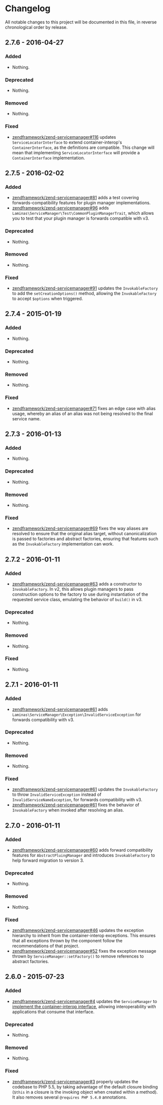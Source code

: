 # Changelog

All notable changes to this project will be documented in this file, in reverse chronological order by release.

## 2.7.6 - 2016-04-27

### Added

- Nothing.

### Deprecated

- Nothing.

### Removed

- Nothing.

### Fixed

- [zendframework/zend-servicemanager#116](https://github.com/zendframework/zend-servicemanager/pull/116) updates
  `ServiceLocatorInterface` to extend container-interop's `ContainerInterface`,
  as the definitions are compatible. This change will mean that implementing
  `ServiceLocatorInterface` will provide a `ContainerInterface` implementation.

## 2.7.5 - 2016-02-02

### Added

- [zendframework/zend-servicemanager#81](https://github.com/zendframework/zend-servicemanager/pull/81) adds a
  test covering forwards-compatibility features for plugin manager
  implementations.
- [zendframework/zend-servicemanager#96](https://github.com/zendframework/zend-servicemanager/pull/96) adds
  `Laminas\ServiceManager\Test\CommonPluginManagerTrait`, which allows you to test
  that your plugin manager is forwards compatible with v3.

### Deprecated

- Nothing.

### Removed

- Nothing.

### Fixed

- [zendframework/zend-servicemanager#91](https://github.com/zendframework/zend-servicemanager/pull/91) updates
  the `InvokableFactory` to add the `setCreationOptions()` method, allowing
  the `InvokableFactory` to accept `$options` when triggered.

## 2.7.4 - 2015-01-19

### Added

- Nothing.

### Deprecated

- Nothing.

### Removed

- Nothing.

### Fixed

- [zendframework/zend-servicemanager#71](https://github.com/zendframework/zend-servicemanager/pull/71) fixes an edge case
  with alias usage, whereby an alias of an alias was not being resolved to the
  final service name.

## 2.7.3 - 2016-01-13

### Added

- Nothing.

### Deprecated

- Nothing.

### Removed

- Nothing.

### Fixed

- [zendframework/zend-servicemanager#69](https://github.com/zendframework/zend-servicemanager/pull/69) fixes the
  way aliases are resolved to ensure that the original alias target, without
  canonicalization is passed to factories and abstract factories, ensuring that
  features such as the `InvokableFactory` implementation can work.

## 2.7.2 - 2016-01-11

### Added

- [zendframework/zend-servicemanager#63](https://github.com/zendframework/zend-servicemanager/pull/63) adds a
  constructor to `InvokableFactory`. In v2, this allows plugin managers to pass
  construction options to the factory to use during instantiation of the
  requested service class, emulating the behavior of `build()` in v3.

### Deprecated

- Nothing.

### Removed

- Nothing.

### Fixed

- Nothing.

## 2.7.1 - 2016-01-11

### Added

- [zendframework/zend-servicemanager#61](https://github.com/zendframework/zend-servicemanager/pull/61) adds
  `Laminas\ServiceManager\Exception\InvalidServiceException` for forwards
  compatibility with v3.

### Deprecated

- Nothing.

### Removed

- Nothing.

### Fixed

- [zendframework/zend-servicemanager#61](https://github.com/zendframework/zend-servicemanager/pull/61) updates
  the `InvokableFactory` to throw `InvalidServiceException` instead of
  `InvalidServiceNameException`, for forwards compatibility with v3.
- [zendframework/zend-servicemanager#61](https://github.com/zendframework/zend-servicemanager/pull/61) fixes
  the behavior of `InvokableFactory` when invoked after resolving an alias.

## 2.7.0 - 2016-01-11

### Added

- [zendframework/zend-servicemanager#60](https://github.com/zendframework/zend-servicemanager/pull/60) adds
  forward compatibility features for `AbstractPluingManager` and introduces
  `InvokableFactory` to help forward migration to version 3.

### Deprecated

- Nothing.

### Removed

- Nothing.

### Fixed

- [zendframework/zend-servicemanager#46](https://github.com/zendframework/zend-servicemanager/pull/46) updates
  the exception hierarchy to inherit from the container-interop exceptions.
  This ensures that all exceptions thrown by the component follow the
  recommendations of that project.
- [zendframework/zend-servicemanager#52](https://github.com/zendframework/zend-servicemanager/pull/52) fixes
  the exception message thrown by `ServiceManager::setFactory()` to remove
  references to abstract factories.

## 2.6.0 - 2015-07-23

### Added

- [zendframework/zend-servicemanager#4](https://github.com/zendframework/zend-servicemanager/pull/4) updates the
    `ServiceManager` to [implement the container-interop interface](https://github.com/container-interop/container-interop),
    allowing interoperability with applications that consume that interface.

### Deprecated

- Nothing.

### Removed

- Nothing.

### Fixed

- [zendframework/zend-servicemanager#3](https://github.com/zendframework/zend-servicemanager/pull/3) properly updates the
  codebase to PHP 5.5, by taking advantage of the default closure binding
  (`$this` in a closure is the invoking object when created within a method). It
  also removes several `@requires PHP 5.4.0` annotations.
